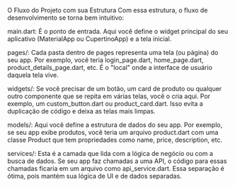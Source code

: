 O Fluxo do Projeto com sua Estrutura
Com essa estrutura, o fluxo de desenvolvimento se torna bem intuitivo:

main.dart: É o ponto de entrada. Aqui você define o widget principal do seu aplicativo (MaterialApp ou CupertinoApp) e a tela inicial.

pages/: Cada pasta dentro de pages representa uma tela (ou página) do seu app. Por exemplo, você teria login_page.dart, home_page.dart, product_details_page.dart, etc. É o "local" onde a interface de usuário daquela tela vive.

widgets/: Se você precisar de um botão, um card de produto ou qualquer outro componente que se repita em várias telas, você o cria aqui. Por exemplo, um custom_button.dart ou product_card.dart. Isso evita a duplicação de código e deixa as telas mais limpas.

models/: Aqui você define a estrutura de dados do seu app. Por exemplo, se seu app exibe produtos, você teria um arquivo product.dart com uma classe Product que tem propriedades como name, price, description, etc.

services/: Esta é a camada que lida com a lógica de negócio ou com a busca de dados. Se seu app faz chamadas a uma API, o código para essas chamadas ficaria em um arquivo como api_service.dart. Essa separação é ótima, pois mantém sua lógica de UI e de dados separadas.